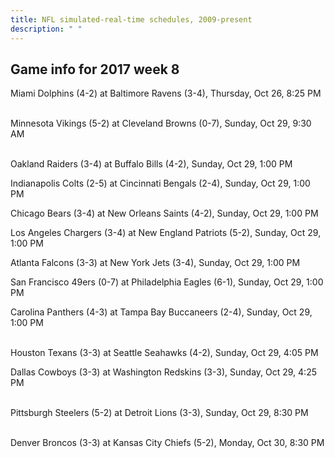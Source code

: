 ```yaml
---
title: NFL simulated-real-time schedules, 2009-present
description: " "
---
```


## Game info for 2017 week 8
Miami Dolphins (4-2) at Baltimore Ravens (3-4), Thursday, Oct 26, 8:25 PM

<br/>Minnesota Vikings (5-2) at Cleveland Browns (0-7), Sunday, Oct 29, 9:30 AM

<br/>Oakland Raiders (3-4) at Buffalo Bills (4-2), Sunday, Oct 29, 1:00 PM

Indianapolis Colts (2-5) at Cincinnati Bengals (2-4), Sunday, Oct 29, 1:00 PM

Chicago Bears (3-4) at New Orleans Saints (4-2), Sunday, Oct 29, 1:00 PM

Los Angeles Chargers (3-4) at New England Patriots (5-2), Sunday, Oct 29, 1:00 PM

Atlanta Falcons (3-3) at New York Jets (3-4), Sunday, Oct 29, 1:00 PM

San Francisco 49ers (0-7) at Philadelphia Eagles (6-1), Sunday, Oct 29, 1:00 PM

Carolina Panthers (4-3) at Tampa Bay Buccaneers (2-4), Sunday, Oct 29, 1:00 PM

<br/>Houston Texans (3-3) at Seattle Seahawks (4-2), Sunday, Oct 29, 4:05 PM

Dallas Cowboys (3-3) at Washington Redskins (3-3), Sunday, Oct 29, 4:25 PM

<br/>Pittsburgh Steelers (5-2) at Detroit Lions (3-3), Sunday, Oct 29, 8:30 PM

<br/>Denver Broncos (3-3) at Kansas City Chiefs (5-2), Monday, Oct 30, 8:30 PM

